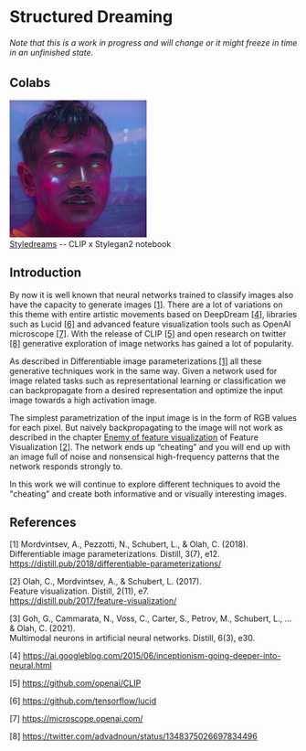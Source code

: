 # Structured Dreaming
###### Note that this is a work in progress and will change or it might freeze in time in an unfinished state.

## Colabs
![Styledream_thumb](res/styledream_thumb.jpeg)  
[Styledreams](https://colab.research.google.com/github/ekgren/StructuredDreaming/blob/main/colabs/Structured_Dreaming_Styledreams.ipynb)
-- CLIP x Stylegan2 notebook

## Introduction
By now it is well known that neural networks trained to classify images also have the capacity to generate
images [[1]](#1). There are a lot of variations on
this theme with entire artistic movements based on DeepDream [[4]](#4), libraries such as Lucid [[6]](#6) 
and advanced feature visualization tools such as OpenAI microscope [[7]](#7). With the release of
CLIP [[5]](#5) and open research on twitter [[8]](#8) generative exploration of image networks has gained a lot of popularity.

As described in Differentiable image parameterizations [[1]](#1) all these
generative techniques work in the same way. Given a network used for image related tasks such
as representational learning or classification we can backpropagate from a desired representation
and optimize the input image towards a high activation image. 

The simplest parametrization of the input image is in the form of RGB values for each pixel. 
But naively backpropagating to the image will not work as described in the chapter 
[Enemy of feature visualization](https://distill.pub/2017/feature-visualization/#enemy-of-feature-vis) of Feature Visualization [[2]](#2). 
The network ends up “cheating” and you will end up with an image full of noise and 
nonsensical high-frequency patterns that the network responds strongly to.  

In this work we will continue to explore different techniques to avoid the "cheating" and create both informative and
or visually interesting images.

## References
<a id="1">[1]</a> 
Mordvintsev, A., Pezzotti, N., Schubert, L., & Olah, C. (2018).  
Differentiable image parameterizations. Distill, 3(7), e12.  
https://distill.pub/2018/differentiable-parameterizations/  

<a id="2">[2]</a> 
Olah, C., Mordvintsev, A., & Schubert, L. (2017).   
Feature visualization. Distill, 2(11), e7.  
https://distill.pub/2017/feature-visualization/ 

<a id="3">[3]</a>
Goh, G., Cammarata, N., Voss, C., Carter, S., Petrov, M., Schubert, L., ... & Olah, C. (2021).  
Multimodal neurons in artificial neural networks. Distill, 6(3), e30.

<a id="4">[4]</a>
https://ai.googleblog.com/2015/06/inceptionism-going-deeper-into-neural.html

<a id="5">[5]</a>
https://github.com/openai/CLIP

<a id="6">[6]</a>
https://github.com/tensorflow/lucid

<a id="7">[7]</a>
https://microscope.openai.com/

<a id="8">[8]</a>
https://twitter.com/advadnoun/status/1348375026697834496
